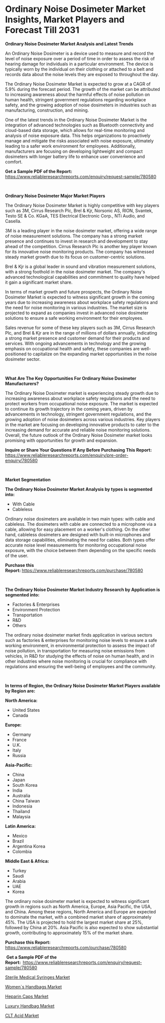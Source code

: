 <p><h1>Ordinary Noise Dosimeter Market Insights, Market Players and Forecast Till 2031</h1></p><p><strong>Ordinary Noise Dosimeter Market Analysis and Latest Trends</strong></p>
<p><p>An Ordinary Noise Dosimeter is a device used to measure and record the level of noise exposure over a period of time in order to assess the risk of hearing damage for individuals in a particular environment. The device is typically worn by the individual on their clothing or attached to a belt and records data about the noise levels they are exposed to throughout the day.</p><p>The Ordinary Noise Dosimeter Market is expected to grow at a CAGR of 5.9% during the forecast period. The growth of the market can be attributed to increasing awareness about the harmful effects of noise pollution on human health, stringent government regulations regarding workplace safety, and the growing adoption of noise dosimeters in industries such as manufacturing, construction, and mining.</p><p>One of the latest trends in the Ordinary Noise Dosimeter Market is the integration of advanced technologies such as Bluetooth connectivity and cloud-based data storage, which allows for real-time monitoring and analysis of noise exposure data. This helps organizations to proactively manage and mitigate the risks associated with noise exposure, ultimately leading to a safer work environment for employees. Additionally, manufacturers are focusing on developing lightweight and compact dosimeters with longer battery life to enhance user convenience and comfort.</p></p>
<p><strong>Get a Sample PDF of the Report:&nbsp;</strong> <a href="https://www.reliableresearchreports.com/enquiry/request-sample/780580">https://www.reliableresearchreports.com/enquiry/request-sample/780580</a></p>
<p>&nbsp;</p>
<p><strong>Ordinary Noise Dosimeter Major Market Players</strong></p>
<p><p>The Ordinary Noise Dosimeter Market is highly competitive with key players such as 3M, Cirrus Research Plc, Brel & Kjr, Norsonic AS, RION, Svantek, Testo SE & Co. KGaA, TES Electrical Electronic Corp., NTi Audio, and Casella.</p><p>3M is a leading player in the noise dosimeter market, offering a wide range of noise measurement solutions. The company has a strong market presence and continues to invest in research and development to stay ahead of the competition. Cirrus Research Plc is another key player known for its innovative noise monitoring products. The company has witnessed steady market growth due to its focus on customer-centric solutions. </p><p>Brel & Kjr is a global leader in sound and vibration measurement solutions, with a strong foothold in the noise dosimeter market. The company's advanced technological capabilities and commitment to quality have helped it gain a significant market share. </p><p>In terms of market growth and future prospects, the Ordinary Noise Dosimeter Market is expected to witness significant growth in the coming years due to increasing awareness about workplace safety regulations and the need for noise monitoring in various industries. The market size is projected to expand as companies invest in advanced noise dosimeter solutions to ensure a safe working environment for their employees.</p><p>Sales revenue for some of these key players such as 3M, Cirrus Research Plc, and Brel & Kjr are in the range of millions of dollars annually, indicating a strong market presence and customer demand for their products and services. With ongoing advancements in technology and the growing emphasis on occupational health and safety, these companies are well-positioned to capitalize on the expanding market opportunities in the noise dosimeter sector.</p></p>
<p>&nbsp;</p>
<p><strong>What Are The Key Opportunities For Ordinary Noise Dosimeter Manufacturers?</strong></p>
<p><p>The Ordinary Noise Dosimeter market is experiencing steady growth due to increasing awareness about workplace safety regulations and the need to protect workers from occupational noise exposure. The market is expected to continue its growth trajectory in the coming years, driven by advancements in technology, stringent government regulations, and the growing adoption of noise dosimeters across various industries. Key players in the market are focusing on developing innovative products to cater to the increasing demand for accurate and reliable noise monitoring solutions. Overall, the future outlook of the Ordinary Noise Dosimeter market looks promising with opportunities for growth and expansion.</p></p>
<p><strong>Inquire or Share Your Questions If Any Before Purchasing This Report:</strong> <a href="https://www.reliableresearchreports.com/enquiry/pre-order-enquiry/780580">https://www.reliableresearchreports.com/enquiry/pre-order-enquiry/780580</a></p>
<p>&nbsp;</p>
<p><strong>Market Segmentation</strong></p>
<p><strong>The Ordinary Noise Dosimeter Market Analysis by types is segmented into:</strong></p>
<p><ul><li>With Cable</li><li>Cableless</li></ul></p>
<p><p>Ordinary noise dosimeters are available in two main types: with cable and cableless. The dosimeters with cable are connected to a microphone via a cable, allowing for easy placement on a worker's clothing. On the other hand, cableless dosimeters are designed with built-in microphones and data storage capabilities, eliminating the need for cables. Both types offer accurate noise level measurements for monitoring occupational noise exposure, with the choice between them depending on the specific needs of the user.</p></p>
<p><strong>Purchase this Report:&nbsp;</strong><a href="https://www.reliableresearchreports.com/purchase/780580">https://www.reliableresearchreports.com/purchase/780580</a></p>
<p>&nbsp;</p>
<p><strong>The Ordinary Noise Dosimeter Market Industry Research by Application is segmented into:</strong></p>
<p><ul><li>Factories & Enterprises</li><li>Environment Protection</li><li>Transportation</li><li>R&D</li><li>Others</li></ul></p>
<p><p>The ordinary noise dosimeter market finds application in various sectors such as factories & enterprises for monitoring noise levels to ensure a safe working environment, in environmental protection to assess the impact of noise pollution, in transportation for measuring noise emissions from vehicles, in R&D for studying the effects of noise on human health, and in other industries where noise monitoring is crucial for compliance with regulations and ensuring the well-being of employees and the community.</p></p>
<p>&nbsp;</p>
<p><strong>In terms of Region, the Ordinary Noise Dosimeter Market Players available by Region are:</strong></p>
<p>
    <p> <strong> North America: </strong>
        <ul>
            <li>United States</li>
            <li>Canada</li>
        </ul>
        </p> 
    <p> <strong> Europe: </strong>
        <ul>
            <li>Germany</li>
            <li>France</li>
            <li>U.K.</li>
            <li>Italy</li>
            <li>Russia</li>
        </ul>
        </p> 
    <p> <strong> Asia-Pacific: </strong>
        <ul>
            <li>China</li>
            <li>Japan</li>
            <li>South Korea</li>
            <li>India</li>
            <li>Australia</li>
            <li>China Taiwan</li>
            <li>Indonesia</li>
            <li>Thailand</li>
            <li>Malaysia</li>
        </ul>
        </p> 
    <p> <strong> Latin America: </strong>
        <ul>
            <li>Mexico</li>
            <li>Brazil</li>
            <li>Argentina Korea</li>
            <li>Colombia</li>
        </ul>
        </p> 
    <p> <strong> Middle East & Africa: </strong>
        <ul>
            <li>Turkey</li>
            <li>Saudi</li>
            <li>Arabia</li>
            <li>UAE</li>
            <li>Korea</li>
        </ul>
    </p>
    </p>
<p><p>The ordinary noise dosimeter market is expected to witness significant growth in regions such as North America, Europe, Asia Pacific, the USA, and China. Among these regions, North America and Europe are expected to dominate the market, with a combined market share of approximately 45%. The USA is projected to hold the largest market share at 25%, followed by China at 20%. Asia Pacific is also expected to show substantial growth, contributing to approximately 15% of the market share.</p></p>
<p><strong>Purchase this Report: </strong><a href="https://www.reliableresearchreports.com/purchase/780580">https://www.reliableresearchreports.com/purchase/780580</a></p>
<p>&nbsp;<strong>Get a Sample PDF of the Report:&nbsp;&nbsp;</strong><a href="https://www.reliableresearchreports.com/enquiry/request-sample/780580">https://www.reliableresearchreports.com/enquiry/request-sample/780580</a></p>
<p><strong></strong></p>
<p><p><a href="https://issuu.com/reportprime-2/docs/sterile-medical-syringes-market-size-2030.pptx">Sterile Medical Syringes Market</a></p><p><a href="https://github.com/bmorecock/Market-Research-Report-List-2/blob/main/womens-handbags-market.md">Women`s Handbags Market</a></p><p><a href="https://issuu.com/reportprime-2/docs/heparin-caps-market-size-2030.pptx">Heparin Caps Market</a></p><p><a href="https://github.com/Krish2023na/Market-Research-Report-List-3/blob/main/luxury-handbag-market.md">Luxury Handbag Market</a></p><p><a href="https://github.com/jsmusil/Market-Research-Report-List-2/blob/main/clt-acid-market.md">CLT Acid Market</a></p></p>